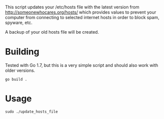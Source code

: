 This script updates your /etc/hosts file with the latest version from
http://someonewhocares.org/hosts/ which provides values to prevent
your computer from connecting to selected internet hosts in order to
block spam, spyware, etc.

A backup of your old hosts file will be created.

Building
========

Tested with Go 1.7, but this is a very simple script
and should also work with older versions.

```
go build .
```

Usage
========

```
sudo ./update_hosts_file
```

